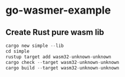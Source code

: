 # go-wasmer-example

## Create Rust pure wasm lib

```Rust
cargo new simple --lib
cd simple
rustup target add wasm32-unknown-unknown
cargo check --target wasm32-unknown-unknown
cargo build --target wasm32-unknown-unknown
```